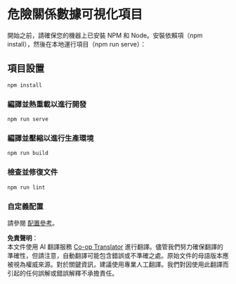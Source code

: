 <!--
CO_OP_TRANSLATOR_METADATA:
{
  "original_hash": "5c51a54dd89075a7a362890117b7ed9e",
  "translation_date": "2025-08-25T18:03:27+00:00",
  "source_file": "3-Data-Visualization/13-meaningful-visualizations/starter/README.md",
  "language_code": "tw"
}
-->
# 危險關係數據可視化項目

開始之前，請確保您的機器上已安裝 NPM 和 Node。安裝依賴項（npm install），然後在本地運行項目（npm run serve）：

## 項目設置
```
npm install
```

### 編譯並熱重載以進行開發
```
npm run serve
```

### 編譯並壓縮以進行生產環境
```
npm run build
```

### 檢查並修復文件
```
npm run lint
```

### 自定義配置
請參閱 [配置參考](https://cli.vuejs.org/config/)。

**免責聲明**：  
本文件使用 AI 翻譯服務 [Co-op Translator](https://github.com/Azure/co-op-translator) 進行翻譯。儘管我們努力確保翻譯的準確性，但請注意，自動翻譯可能包含錯誤或不準確之處。原始文件的母語版本應被視為權威來源。對於關鍵資訊，建議使用專業人工翻譯。我們對因使用此翻譯而引起的任何誤解或錯誤解釋不承擔責任。